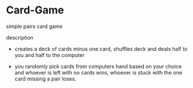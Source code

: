 # Card-Game
simple pairs card game

description
- creates a deck of cards minus one card, shuffles deck and deals half to you and half to the computer

- you randomly pick cards from computers hand based on your choice and whoever is left with no cards wins, whoever is stuck with the one card missing a pair loses. 
